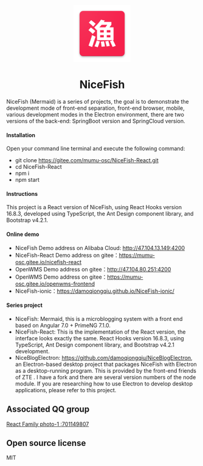 <p align="center">
    <img width="150" src="./src/assets/images/nice-fish.png">
</p>

<h1 align="center">NiceFish</h1>

<div align="left">
NiceFish (Mermaid) is a series of projects, the goal is to demonstrate the development mode of front-end separation, front-end browser, mobile, various development modes in the Electron environment, there are two versions of the back-end: SpringBoot version and SpringCloud version.
</div>


#### Installation
Open your command line terminal and execute the following command:

- git clone https://gitee.com/mumu-osc/NiceFish-React.git 
- cd NiceFish-React 
- npm i 
- npm start 

#### Instructions

This project is a React version of NiceFish, using React Hooks version 16.8.3, developed using TypeScript, the Ant Design component library, and Bootstrap v4.2.1.

#### Online demo


- NiceFish Demo address on Alibaba Cloud: http://47.104.13.149:4200
- NiceFish-React Demo address on gitee：https://mumu-osc.gitee.io/nicefish-react
- OpenWMS Demo address on gitee：http://47.104.80.251:4200
- OpenWMS Demo address on gitee：https://mumu-osc.gitee.io/openwms-frontend
- NiceFish-ionic：https://damoqiongqiu.github.io/NiceFish-ionic/

#### Series project

*  NiceFish: Mermaid, this is a microblogging system with a front end based on Angular 7.0 + PrimeNG 7.1.0.
*  NiceFish-React: This is the implementation of the React version, the interface looks exactly the same. React Hooks version 16.8.3, using TypeScript, Ant Design component library, and Bootstrap v4.2.1 development.
*  NiceBlogElectron: https://github.com/damoqiongqiu/NiceBlogElectron, an Electron-based desktop project that packages NiceFish with Electron as a desktop-running program. This is provided by the front-end friends of ZTE . I have a fork and there are several version numbers of the node module. If you are researching how to use Electron to develop desktop applications, please refer to this project.


## Associated QQ group

<a target="_blank" href="//shang.qq.com/wpa/qunwpa?idkey=cbf15a3d8f212076a8de5b6fa4b5a16d750cc5d7f2d55b14ad0ea8bcb6fd976e" class="list-group-item"><i class="fa fa-qq" aria-hidden="true"></i> React Family photo-1 :701149807 </a>

## Open source license

MIT